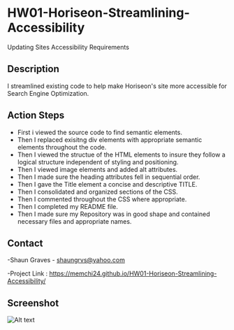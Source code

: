 # HW01-Horiseon-Streamlining-Accessibility
Updating Sites Accessibility Requirements

## Description
I streamlined existing code to help make Horiseon's site more accessible for Search Engine Optimization.

## Action Steps
- First i viewed the source code to find semantic elements.
- Then I replaced exisitng div elements with appropriate semantic elements throughout the code.
- Then I viewed the structue of the HTML elements to insure they follow a logical structure independent of styling and positioning.
- Then I viewed image elements and added alt attributes.
- Then I made sure the heading attributes fell in sequential order.
- Then I gave the Title element a concise and descriptive TITLE.
- Then I consolidated and organized sections of the CSS.
- Then I commented throughout the CSS where appropriate.
- Then I completed my README file.
- Then I made sure my Repository was in good shape and contained necessary files and appropriate names.




 ## Contact
  -Shaun Graves - shaungrvs@yahoo.com

  -Project Link :
   https://memchi24.github.io/HW01-Horiseon-Streamlining-Accessibility/

 ## Screenshot
 ![Alt text](image-1.png)